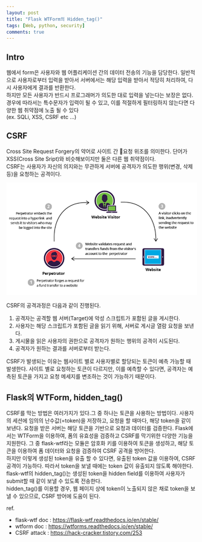 ```yaml
---
layout: post
title: "Flask WTForm의 Hidden_tag()"
tags: [Web, python, security]
comments: true
---
```

## Intro 
웹에서 form은 사용자와 웹 어플리케이션 간의 데이터 전송의 기능을 담당한다. 일반적으로 사용자로부터 입력을 받아서 서버에서는 해당 입력을 받아서 적당히 처리하여, 다시 사용자에게 결과를 반환한다.  
하지만 모든 사용자가 반드시 프로그래머가 의도한 대로 입력을 넣는다는 보장은 없다. 경우에 따라서는 특수문자가 입력이 될 수 있고, 이를 적절하게 필터링하지 않는다면 다양한 웹 취약점에 노출 될 수 있다  
(ex. SQLi, XSS, CSRF etc ...)


## CSRF
Cross Site Request Forgery의 약어로 사이트 간 요청 위조를 의미한다. 단어가 XSS(Cross Site Sript)와 비슷해보이지만 둘은 다른 웹 취약점이다.  
CSRF는 사용자가 자신의 의지와는 무관하게 서버에 공격자가 의도한 행위(변경, 삭제 등)을 요청하는 공격이다.      

![csrf_attack](/images/post/2019-09-08-csrf.png) 

CSRF의 공격과정은 다음과 같이 진행된다.  
1. 공격자는 공격할 웹 서버(Target)에 악성 스크립트가 포함된 글을 게시한다.
2. 사용자는 해당 스크립트가 포함된 글을 읽기 위해, 서버로 게시글 열람 요청을 보낸다.  
3. 게시물을 읽은 사용자의 권한으로 공격자가 원하는 행위의 공격이 시도된다.  
4. 공격자가 원하는 결과를 서버로부터 받는다.  

CSRF가 발생되는 이유는 웹사이트 별로 사용자별로 할당되는 토큰이 예측 가능할 때 발생한다. 사이트 별로 요청하는 토큰이 다르지만, 이를 예측할 수 있다면, 공격자는 예측된 토큰을 가지고 요청 메세지를 변조하는 것이 가능하기 때문이다.

## Flask의 WTForm, hidden_tag()
CSRF를 막는 방법은 여러가지가 있다.그 중 하나는 토큰을 사용하는 방법이다. 사용자의 세션에 임의의 난수값(=token)을 저장하고, 요청을 할 때마다, 해당 token을 같이 보낸다. 요청을 받은 서버는 해당 토큰을 기반으로 요청과 데이터를 검증한다. Flask에서는 WTForm을 이용하여, 폼의 유효성을 검증하고 CSRF를 막기위한 다양한 기능을 지원한다. 그 중 flask-wtf라는 모듈은 암호화 키를 이용하여 토큰을 생성하고, 해당 토큰을 이용하여 폼 데이터와 요청을 검증하여 CSRF 공격을 방어한다.  
하지만 이렇게 생성된 token을 유출 할 수 있다면, 유출된 token 값을 이용하여, CSRF 공격이 가능하다. 따라서 token을 보낼 때에는 token 값이 유출되지 않도록 해야한다.   
flask-wtf의 hidden_tag()는 생성된 token을 hidden field를 이용하여 사용자가 submit할 때 같이 보낼 수 있도록 전송한다.  
hidden_tag()를 이용할 경우, 웹 페이지 상에 token이 노출되지 않은 채로 token을 보낼 수 있으므로, CSRF 방어에 도움이 된다.

ref.  
* flask-wtf doc : https://flask-wtf.readthedocs.io/en/stable/
* wtform doc : https://wtforms.readthedocs.io/en/stable/
* CSRF attack : https://hack-cracker.tistory.com/253
